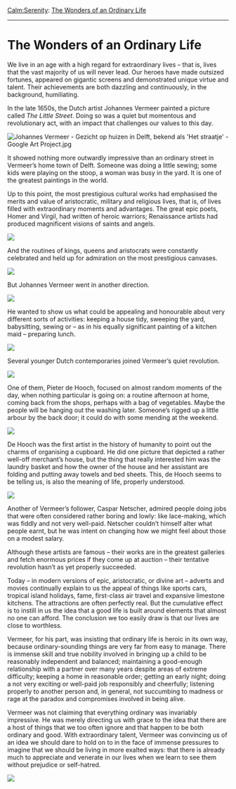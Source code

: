 [Calm:](https://www.theschooloflife.com/thebookoflife/category/calm/)[Serenity](https://www.theschooloflife.com/thebookoflife/category/calm/serenity/): [The Wonders of an Ordinary Life](https://www.theschooloflife.com/thebookoflife/the-wonders-of-an-ordinary-life/)

* * *

# The Wonders of an Ordinary Life

We live in an age with a high regard for extraordinary lives – that is, lives that the vast majority of us will never lead. Our heroes have made outsized fortunes, appeared on gigantic screens and demonstrated unique virtue and talent. Their achievements are both dazzling and continuously, in the background, humiliating.

In the late 1650s, the Dutch artist Johannes Vermeer painted a picture called _The Little Street_. Doing so was a quiet but momentous and revolutionary act, with an impact that challenges our values to this day.

![Johannes Vermeer - Gezicht op huizen in Delft, bekend als 'Het straatje' - Google Art Project.jpg](https://upload.wikimedia.org/wikipedia/commons/thumb/2/2b/Johannes_Vermeer_-_Gezicht_op_huizen_in_Delft%2C_bekend_als_%27Het_straatje%27_-_Google_Art_Project.jpg/800px-Johannes_Vermeer_-_Gezicht_op_huizen_in_Delft%2C_bekend_als_%27Het_straatje%27_-_Google_Art_Project.jpg)

It showed nothing more outwardly impressive than an ordinary street in Vermeer’s home town of Delft. Someone was doing a little sewing; some kids were playing on the stoop, a woman was busy in the yard. It is one of the greatest paintings in the world.

Up to this point, the most prestigious cultural works had emphasised the merits and value of aristocratic, military and religious lives, that is, of lives filled with extraordinary moments and advantages. The great epic poets, Homer and Virgil, had written of heroic warriors; Renaissance artists had produced magnificent visions of saints and angels.

![](https://uploads3.wikiart.org/images/luca-signorelli/the-virgin-and-child-among-angels-and-saints.jpg)

And the routines of kings, queens and aristocrats were constantly celebrated and held up for admiration on the most prestigious canvases.

![](https://upload.wikimedia.org/wikipedia/commons/thumb/5/56/Paolo_Veronese_-_The_Family_of_Darius_before_Alexander_-_Google_Art_Project.jpg/1920px-Paolo_Veronese_-_The_Family_of_Darius_before_Alexander_-_Google_Art_Project.jpg)

But Johannes Vermeer went in another direction.

![](https://upload.wikimedia.org/wikipedia/commons/thumb/0/03/Johannes_Vermeer_-_The_lacemaker_%28c.1669-1671%29.jpg/1200px-Johannes_Vermeer_-_The_lacemaker_%28c.1669-1671%29.jpg)

He wanted to show us what could be appealing and honourable about very different sorts of activities: keeping a house tidy, sweeping the yard, babysitting, sewing or – as in his equally significant painting of a kitchen maid – preparing lunch. &nbsp;

![](https://upload.wikimedia.org/wikipedia/commons/2/20/Johannes_Vermeer_-_Het_melkmeisje_-_Google_Art_Project.jpg)

Several younger Dutch contemporaries joined Vermeer’s quiet revolution.

![](https://upload.wikimedia.org/wikipedia/commons/c/c2/Pieter_de_Hooch_-_The_Courtyard_of_a_House_in_Delft.jpg)

One of them, Pieter de Hooch, focused on almost random moments of the day, when nothing particular is going on: a routine afternoon at home, coming back from the shops, perhaps with a bag of vegetables. Maybe the people will be hanging out the washing later. Someone’s rigged up a little arbour by the back door; it could do with some mending at the weekend. &nbsp;

![](https://upload.wikimedia.org/wikipedia/commons/a/a2/Pieter_de_Hooch_-_At_the_Linen_Closet.jpg)

De Hooch was the first artist in the history of humanity to point out the charms of organising a cupboard. He did one picture that depicted a rather well-off merchant’s house, but the thing that really interested him was the laundry basket and how the owner of the house and her assistant are folding and putting away towels and bed sheets. This, de Hooch seems to be telling us, is also the meaning of life, properly understood.

![](https://upload.wikimedia.org/wikipedia/commons/8/8d/%22The_Lace-Maker%22_by_Caspar_Netscher.jpg)

Another of Vermeer’s follower, Caspar Netscher, admired people doing jobs that were often considered rather boring and lowly: like lace-making, which was fiddly and not very well-paid. Netscher couldn’t himself alter what people earnt, but he was intent on changing how we might feel about those on a modest salary.

Although these artists are famous – their works are in the greatest galleries and fetch enormous prices if they come up at auction – their tentative revolution hasn’t as yet properly succeeded.

Today – in modern versions of epic, aristocratic, or divine art – adverts and movies continually explain to us the appeal of things like sports cars, tropical island holidays, fame, first-class air travel and expansive limestone kitchens. The attractions are often perfectly real. But the cumulative effect is to instill in us the idea that a good life is built around elements that almost no one can afford. The conclusion we too easily draw is that our lives are close to worthless.

Vermeer, for his part, was insisting that ordinary life is heroic in its own way, because ordinary-sounding things are very far from easy to manage. There is immense skill and true nobility involved in bringing up a child to be reasonably independent and balanced; maintaining a good-enough relationship with a partner over many years despite areas of extreme difficulty; keeping a home in reasonable order; getting an early night; doing a not very exciting or well-paid job responsibly and cheerfully; listening properly to another person and, in general, not succumbing to madness or rage at the paradox and compromises involved in being alive.

Vermeer was not claiming that everything ordinary was invariably impressive. He was merely directing us with grace to the idea that there are a host of things that we too often ignore and that happen to be both ordinary and good. With extraordinary talent, Vermeer was convincing us of an idea we should dare to hold on to in the face of immense pressures to imagine that we should be living in more exalted ways: that there is already much to appreciate and venerate in our lives when we learn to see them without prejudice or self-hatred.

[![](https://img.youtube.com/vi/uHVZVCbicTg/0.jpg)](https://www.youtube.com/embed/uHVZVCbicTg '')
